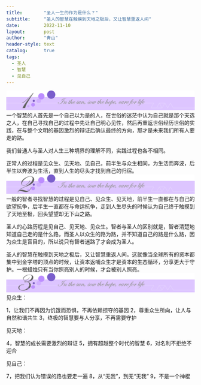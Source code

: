 ```yaml
---
title:        "圣人一生的作为是什么？"
subtitle:     "圣人的智慧在触摸到天地之极后，又让智慧重返人间"
date:         2022-11-10
layout:       post
author:       "青山"
header-style: text
catalog:      true
tags:
  - 圣人
  - 智慧
  - 见自己
---
```


![](/img/cut/01.jpg)
一个智慧的人首先是一个自己以为是的人，在世俗的迷茫中认为自己就是那个天选之人，在自己寻找自己的过程中先让自己明心见性，然后再重返世俗经历世俗的实践，在与整个文明的基因激烈的辩证后确认最终的方向，那才是未来我们所有人要走的路。

我们普通人与圣人对人生三种境界的理解不同，实践过程也各不相同。

正常人的过程是见众生、见天地、见自己，前半生与众生相同，为生活而奔波，后半生以奔波为生活，直到人生的尽头才找到自己的归宿。
![](/img/cut/02.jpg)
一般的智者寻找智慧的过程是见自己、见众生、见天地，前半生一直都在与自己的欲望抗争，后半生一直都在与命运抗争，走到人生尽头的时候认为自己终于触摸到了天地至极，回头望望却无下山之路。

圣人的心路历程是见自己、见天地、见众生。智者与圣人的区别就是，智者清楚地知道自己走的是什么路，而圣人以众生的路为路，并不知道自己的路是什么路，因为众生是盲目的，所以说只有智者迷路了才会成为圣人。

圣人的智慧在触摸到天地之极后，又让智慧重返人间。这就像当全球所有的资本都集中到金字塔的顶点的时候，让资本返哺众生才是资本的生态循环，分享更大于守护。一根蜡烛只有当你照亮别人的时候，才会被别人照亮。
![](/img/cut/03.jpg)
见众生：

1，让我们不再因为饥饿而恐惧，不再依赖掠夺的基因
2，尊重众生所向，让人与自然和谐共生
3，终极的智慧要与人分享，不再需要守护

见天地：

4，智慧的成长需要激烈的辩证
5，拥有超越整个时代的智慧
6，对名利不拒绝不迎合

见自己：

7，把我们认为错误的路也要走一遍
8，从“无我”，到无“无我”
9，不是一个神棍